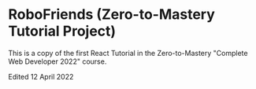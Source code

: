 # RoboFriends (Zero-to-Mastery Tutorial Project)

This is a copy of the first React Tutorial in the Zero-to-Mastery "Complete Web Developer 2022" course.

Edited 12 April 2022
